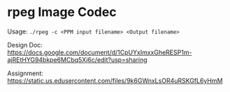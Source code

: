 # rpeg Image Codec

Usage: `./rpeg -c <PPM input filename> <Output filename>`  

Design Doc: https://docs.google.com/document/d/1CpUYxImxxGheRESP1m-ajREtHYG94bkpe6MCbq5Xj6c/edit?usp=sharing

Assignment: https://static.us.edusercontent.com/files/9k6GWnxLsOR4uRSKGfL6yHmM


